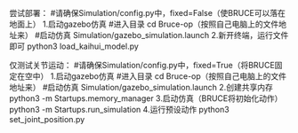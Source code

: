 尝试部署：
#请确保Simulation/config.py中，fixed=False（使BRUCE可以落在地面上）
1.启动gazebo仿真
#进入目录
cd Bruce-op（按照自己电脑上的文件地址来）
#启动仿真
Simulation/gazebo_simulation.launch
2.新开终端，运行文件即可
python3 load_kaihui_model.py

仅测试关节运动：
#请确保Simulation/config.py中，fixed=True（将BRUCE固定在空中）
1.启动gazebo仿真
#进入目录
cd Bruce-op（按照自己电脑上的文件地址来）
#启动仿真
Simulation/gazebo_simulation.launch
2.创建共享内存
python3 -m Startups.memory_manager
3.启动仿真（BRUCE将初始化动作）
python3 -m Startups.run_simulation
4.运行预设动作
python3 set_joint_position.py